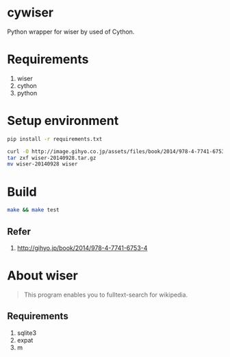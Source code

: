 # cywiser

Python wrapper for wiser by used of Cython.

# Requirements

1. wiser
2. cython
3. python

# Setup environment

```bash
pip install -r requirements.txt
```

```bash
curl -O http://image.gihyo.co.jp/assets/files/book/2014/978-4-7741-6753-4/download/wiser-20140928.tar.gz
tar zxf wiser-20140928.tar.gz
mv wiser-20140928 wiser
```

# Build

```bash
make && make test
```

## Refer

1. http://gihyo.jp/book/2014/978-4-7741-6753-4

# About wiser

> This program enables you to fulltext-search for wikipedia.

## Requirements

1. sqlite3
2. expat
3. m
